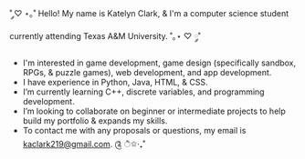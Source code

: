 ˚ ༘♡ ⋆｡˚ Hello! My name is Katelyn Clark, & I'm a computer science student currently attending Texas A&M University. ˚｡⋆ ♡ ༘˚
- I'm interested in game development, game design (specifically sandbox, RPGs, & puzzle games), web development, and app development.
- I have experience in Python, Java, HTML, & CSS.
- I’m currently learning C++, discrete variables, and programming development.
- I’m looking to collaborate on beginner or intermediate projects to help build my portfolio & expands my skills.
- To contact me with any proposals or questions, my email is kaclark219@gmail.com. ༊ ੈ✩‧₊˚

<!---
kaclark219/kaclark219 is a ✨ special ✨ repository because its `README.md` (this file) appears on your GitHub profile.
You can click the Preview link to take a look at your changes.
--->
